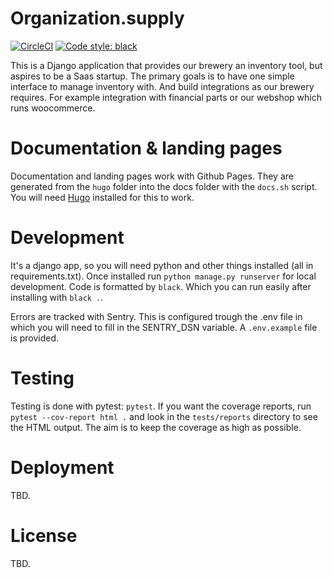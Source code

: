 # Organization.supply

[![CircleCI](https://circleci.com/gh/jplattel/organization.supply.svg?style=svg)](https://circleci.com/gh/jplattel/organization.supply)
[![Code style: black](https://img.shields.io/badge/code%20style-black-000000.svg)](https://github.com/psf/black)

This is a Django application that provides our brewery an inventory tool, but aspires to be a Saas startup. The primary goals is to have one simple interface to manage inventory with. And build integrations as our brewery requires. For example integration with financial parts or our webshop which runs woocommerce.

# Documentation & landing pages

Documentation and landing pages work with Github Pages. They are generated from the `hugo` folder into the docs folder with the `docs.sh` script. You will need [Hugo](https://gohugo.io/) installed for this to work.

# Development

It's a django app, so you will need python and other things installed (all in requirements.txt). Once installed run `python manage.py runserver` for local development. Code is formatted by `black`. Which you can run easily after installing with `black .`.

Errors are tracked with Sentry. This is configured trough the .env file in which you will need to fill in the SENTRY_DSN variable. A `.env.example` file is provided.

# Testing

Testing is done with pytest: `pytest`. If you want the coverage reports, run `pytest --cov-report html .` and look in the `tests/reports` directory to see the HTML output. The aim is to keep the coverage as high as possible.

# Deployment

TBD.

# License

TBD.